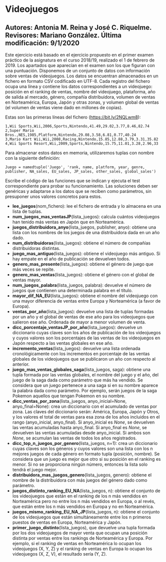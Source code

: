 # Videojuegos

## **Autores**: Antonia M. Reina y José C. Riquelme.      **Revisores**: Mariano González.     **Última modificación:** 9/1/2020

Este ejercicio está basado en el ejercicio propuesto en el primer examen práctico de la asignatura en el curso 2018/19, realizado el 1 de febrero de 2019. Los apartados que aparecían en el examen son los que figuran con una puntuación.
Disponemos de un conjunto de datos con información sobre ventas de videojuegos. Los datos se encuentran almacenados en un fichero en formato CSV codificado en UTF-8. Cada registro del fichero ocupa una línea y contiene los datos correspondientes a un videojuego: posición en el ranking de ventas, nombre del videojuego, plataforma, año de salida al mercado, género, compañía distribuidora, volumen de ventas en Norteamérica, Europa, Japón y otras zonas, y volumen global de ventas (el volumen de ventas viene dado en millones de copias).

Estas son las primeras líneas del fichero (<https://bit.ly/2NQLwm8>):

```Rank,Name,Platform,Year,Genre,Publisher,NA_Sales,EU_Sales,JP_Sales,Other_Sales,Global_Sales
1,Wii Sports,Wii,2006,Sports,Nintendo,41.49,29.02,3.77,8.46,82.74
2,Super Mario Bros.,NES,1985,Platform,Nintendo,29.08,3.58,6.81,0.77,40.24
3,Mario Kart Wii,Wii,2008,Racing,Nintendo,15.85,12.88,3.79,3.31,35.82
4,Wii Sports Resort,Wii,2009,Sports,Nintendo,15.75,11.01,3.28,2.96,33
```

Para almacenar estos datos en memoria, utilizaremos tuplas con nombre con la siguiente definición:

```Juego = namedtuple('Juego', 'rank, name, platform, year, genre, publisher, NA_sales, EU_sales, JP_sales, other_sales, global_sales')```

Escribe el código de las funciones que se indican y ejecuta el test correspondiente para probar su funcionamiento. Las soluciones deben ser genéricas y adaptarse a los datos que se reciben como parámetros, sin presuponer unos valores concretos para estos.

* **lee_juegos**(nom_fichero): lee el fichero de entrada y lo almacena en una lista de tuplas.
* **num_juegos_mas_ventasJP**(lista_juegos): calcula cuántos videojuegos han tenido más ventas en Japón que en Norteamérica.
* **juegos_distribuidora_anyo**(lista_juegos, publisher, anyo): obtiene una lista con los nombres de los juegos de una distribuidora dada en un año dado.
* **num_distribuidoras**(lista_juegos): obtiene el número de compañías distribuidoras distintas.
* **juego_mas_antiguo**(lista_juegos): obtiene el videojuego más antiguo. Si hay empate en el año de publicación se devuelven todos.
* **genero_mas_presente**(lista_juegos): obtiene el género de juego que más veces se repite.
* **genero_mas_ventas**(lista_juegos): obtiene el género con el global de ventas mayor.
* **num_juegos_palabra**(lista_juegos, palabra): devuelve el número de juegos que contienen una determinada palabra en el título.
* **mayor_dif_NA_EU**(lista_juegos): obtiene el nombre del videojuego con una mayor diferencia de ventas entre Europa y Norteamérica (a favor de Europa).
* **ventas_por_año**(lista_juegos): devuelve una lista de tuplas formadas por un año y el global de ventas de ese año para los videojuegos que salieron ese año. Ordenada de mayor a menor volumen de venta.
* **dicc_porcentaje_ventasJP_por_año**(lista_juegos): devuelve un diccionario cuyas claves son los años de publicación de los videojuegos y cuyos valores son los porcentajes de las ventas de los videojuegos en Japón respecto a las ventas globales en ese año.
* **incremento_ventas**(lista_juegos): devuelve una lista ordenada cronológicamente con los incrementos en porcentaje de las ventas globales de los videojuegos que se publicaron un año con respecto al anterior.
* **juego_mas_ventas_globales_saga**(lista_juegos, saga): obtiene una tupla formada por las ventas globales, el nombre del juego y el año, del juego de la saga dada como parámetro que más ha vendido. Se considera que un juego pertenece a una saga si en su nombre aparece la palabra dada como parámetro. Por ejemplo, serán juegos de la saga Pokemon aquellos que tengan Pokemon en su nombre.
* **dicc_ventas_por_zona**(lista_juegos, anyo_inicial=None, anyo_final=None): crea un diccionario con el acumulado de ventas por zona. Las claves del diccionario serán: América, Europa, Japón y Otros, y los valores el total de ventas para esa zona de los años incluidos en el rango (anyo_inicial, anyo_final). Si anyo_inicial es *None*, se devuelven las ventas acumuladas hasta anyo_final. Si anyo_final es *None*, se devuelven las ventas acumuladas desde anyo_inicial. Si ambos son *None*, se acumulan las ventas de todos los años registrados.
* **dicc_top_n_juegos_por_genero**(lista_juegos, n=1): crea un diccionario cuyas claves son los géneros y cuyos valores son una lista con los n mejores juegos de cada género en formato tupla (posición, nombre). Se considera que un juego es mejor que otro si su posición en el ranking es menor. Si no se proporciona ningún número, entonces la lista solo tendrá el juego mejor.
* **distribuidora_mas_juegos_genero**(lista_juegos, genero): obtiene el nombre de la distribuidora con más juegos del género dado como parámetro.
* **juegos_distinto_ranking_EU_NA**(lista_juegos, n): obtiene el conjunto de los videojuegos que están en el ranking de los n más vendidos en Norteamérica pero no entre los n más vendidos en Europa, o al revés, que están entre los n más vendidos en Europa y no en Norteamérica.
* **juegos_mismo_ranking_EU_NA_JP**(lista_juegos, n): obtiene el conjunto de los videojuegos que están simultáneamente entre los n primeros puestos de ventas en Europa, Norteamérica y Japón.
* **primer_juego_distinto**(lista_juegos), que devuelve una tupla formada por los dos videojuegos de mayor venta que ocupan una posición distinta por ventas entre los rankings de Norteamérica y Europa. Por ejemplo, si el ranking de ventas en Norteamérica lo ocupan los videojuegos (X, Y, Z) y el ranking de ventas en Europa lo ocupan los videojuegos (X, Z, V), el resultado sería (Y, Z).

